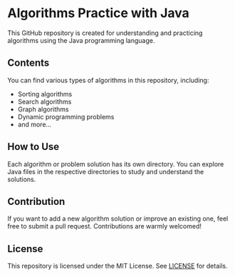 # Algorithms Practice with Java

This GitHub repository is created for understanding and practicing algorithms using the Java programming language.

## Contents

You can find various types of algorithms in this repository, including:

- Sorting algorithms
- Search algorithms
- Graph algorithms
- Dynamic programming problems
- and more...

## How to Use

Each algorithm or problem solution has its own directory. You can explore Java files in the respective directories to study and understand the solutions.

## Contribution

If you want to add a new algorithm solution or improve an existing one, feel free to submit a pull request. Contributions are warmly welcomed!

## License

This repository is licensed under the MIT License. See [LICENSE](LICENSE) for details.

